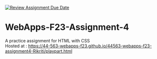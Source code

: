 [![Review Assignment Due Date](https://classroom.github.com/assets/deadline-readme-button-24ddc0f5d75046c5622901739e7c5dd533143b0c8e959d652212380cedb1ea36.svg)](https://classroom.github.com/a/4tKarLeg)
# WebApps-F23-Assignment-4
A practice assignment for HTML with CSS
<br>
Hosted at : <https://44-563-webapps-f23.github.io/44563-webapps-f23-assignment4-Rikriti/playpart.html>
